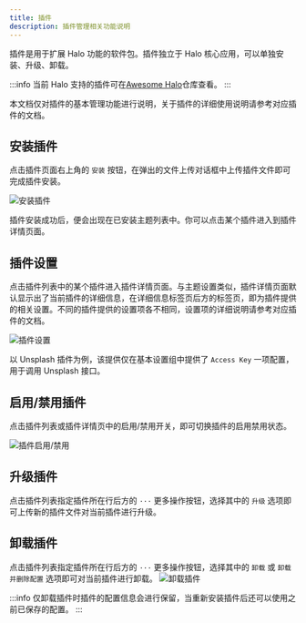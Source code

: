 ```yaml
---
title: 插件
description: 插件管理相关功能说明
---
```


插件是用于扩展 Halo 功能的软件包。插件独立于 Halo 核心应用，可以单独安装、升级、卸载。

:::info
当前 Halo 支持的插件可在[Awesome Halo](https://github.com/halo-sigs/awesome-halo)仓库查看。
:::

本文档仅对插件的基本管理功能进行说明，关于插件的详细使用说明请参考对应插件的文档。

## 安装插件

点击插件页面右上角的 `安装` 按钮，在弹出的文件上传对话框中上传插件文件即可完成插件安装。

![安装插件](/img/user-guide/plugins/plugin-install.png)

插件安装成功后，便会出现在已安装主题列表中。你可以点击某个插件进入到插件详情页面。

## 插件设置

点击插件列表中的某个插件进入插件详情页面。与主题设置类似，插件详情页面默认显示出了当前插件的详细信息，在详细信息标签页后方的标签页，即为插件提供的相关设置。不同的插件提供的设置项各不相同，设置项的详细说明请参考对应插件的文档。

![插件设置](/img/user-guide/plugins/plugin-setting.png)

以 Unsplash 插件为例，该提供仅在基本设置组中提供了 `Access Key` 一项配置，用于调用 Unsplash 接口。

## 启用/禁用插件

点击插件列表或插件详情页中的启用/禁用开关，即可切换插件的启用禁用状态。

![插件启用/禁用](/img/user-guide/plugins/plugin-switch.png)

## 升级插件

点击插件列表指定插件所在行后方的 `···` 更多操作按钮，选择其中的 `升级` 选项即可上传新的插件文件对当前插件进行升级。

## 卸载插件

点击插件列表指定插件所在行后方的 `···` 更多操作按钮，选择其中的 `卸载` 或 `卸载并删除配置` 选项即可对当前插件进行卸载。
![卸载插件](/img/user-guide/plugins/plugin-uninstall.png)

:::info
仅卸载插件时插件的配置信息会进行保留，当重新安装插件后还可以使用之前已保存的配置。
:::
